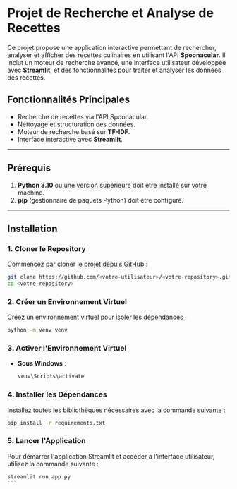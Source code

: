 # Projet de Recherche et Analyse de Recettes

Ce projet propose une application interactive permettant de rechercher, analyser et afficher des recettes culinaires en utilisant l'API **Spoonacular**. Il inclut un moteur de recherche avancé, une interface utilisateur développée avec **Streamlit**, et des fonctionnalités pour traiter et analyser les données des recettes.

## Fonctionnalités Principales
- Recherche de recettes via l'API Spoonacular.
- Nettoyage et structuration des données.
- Moteur de recherche basé sur **TF-IDF**.
- Interface interactive avec **Streamlit**.

---

## Prérequis
1. **Python 3.10** ou une version supérieure doit être installé sur votre machine.
2. **pip** (gestionnaire de paquets Python) doit être configuré.

---

## Installation

### 1. Cloner le Repository
Commencez par cloner le projet depuis GitHub :
```bash
git clone https://github.com/<votre-utilisateur>/<votre-repository>.git
cd <votre-repository>
```
### 2. Créer un Environnement Virtuel
Créez un environnement virtuel pour isoler les dépendances :
```bash
python -m venv venv
```
### 3. Activer l'Environnement Virtuel
- **Sous Windows** :
  ```bash
  venv\Scripts\activate
   ```
### 4. Installer les Dépendances
Installez toutes les bibliothèques nécessaires avec la commande suivante :
```bash
pip install -r requirements.txt
```

### 5. Lancer l'Application
Pour démarrer l'application Streamlit et accéder à l'interface utilisateur, utilisez la commande suivante :
````bash
streamlit run app.py
```


